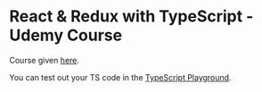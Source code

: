 # React & Redux with TypeScript - Udemy Course

Course given [here](https://www.udemy.com/course/react-and-redux-with-typescript/).

You can test out your TS code in the [TypeScript Playground](https://www.typescriptlang.org/play).
